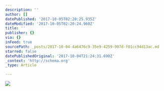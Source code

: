 ```yaml
---
description: ''
author: []
datePublished: '2017-10-05T02:20:25.935Z'
dateModified: '2017-10-05T02:20:24.960Z'
title: ''
publisher: {}
via: {}
inFeed: true
sourcePath: _posts/2017-10-04-4a6476c9-35e9-4259-907d-f01cc94d13ac.md
starred: false
datePublishedOriginal: '2017-10-04T21:24:31.690Z'
_context: 'http://schema.org'
_type: Article

---
```

![](https://the-grid-user-content.s3-us-west-2.amazonaws.com/063b2c59-ae24-4fe1-9cf5-2d0b5e073b2f.jpg)